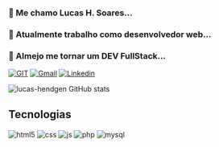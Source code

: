 ###  👋 Me chamo Lucas H. Soares...
### 🌱 Atualmente trabalho como desenvolvedor web...
### 💞️ Almejo me tornar um DEV FullStack...


[ ![GIT](https://img.shields.io/badge/GitHub-100000?style=for-the-badge&logo=github&logoColor=white)](https://github.com/lucas-hendgen)
[ ![Gmail](https://img.shields.io/badge/Gmail-D14836?style=for-the-badge&logo=gmail&logoColor=white)](mailto:srslucas5@gmail.com)
[ ![Linkedin](https://img.shields.io/badge/LinkedIn-0077B5?style=for-the-badge&logo=linkedin&logoColor=white)](https://www.linkedin.com/in/lucas-hendgen-soares-198a6a160/)

![lucas-hendgen GitHub stats](https://github-readme-stats.vercel.app/api?username=G4NG5T3R&show_icons=true&theme=merko&count_private=true)

## Tecnologias

<div style="display: inline_block">
  <img align="center" alt="html5" src="https://img.shields.io/badge/HTML5-E34F26?style=for-the-badge&logo=html5&logoColor=white" />
  <img align="center" alt="css" src="https://img.shields.io/badge/CSS3-1572B6?style=for-the-badge&logo=css3&logoColor=white" />
  <img align="center" alt="js" src="https://img.shields.io/badge/JavaScript-F7DF1E?style=for-the-badge&logo=javascript&logoColor=black" />
  <img align="center" alt="php" src="https://img.shields.io/badge/PHP-777BB4?style=for-the-badge&logo=php&logoColor=white" />
  <img align="center" alt="mysql" src="https://img.shields.io/badge/MySQL-00000F?style=for-the-badge&logo=mysql&logoColor=white" />

</div>
